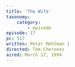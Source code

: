 ```yaml
---
title: 'The Wife'
taxonomy:
    category:
        - episode
episode: 17
pc: 517         
written: Peter Mehlman |
directed: Tom Cherones
aired: March 17, 1994
---
```

